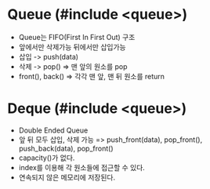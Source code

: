 # Queue (#include &#60;queue&#62;)
* Queue는 FIFO(First In First Out) 구조
* 앞에서만 삭제가능 뒤에서만 삽입가능
* 삽입 -> push(data) 
* 삭제 -> pop() => 맨 앞의 원소를 pop
* front(), back() => 각각 맨 앞, 맨 뒤 원소를 return

# Deque (#include &#60;queue&#62;)
* Double Ended Queue
* 앞 뒤 모두 삽입, 삭제 가능 => push_front(data), pop_front(), push_back(data), pop_front()
* capacity()가 없다.
* index를 이용해 각 원소들에 접근할 수 있다.
* 연속되지 않은 메모리에 저장된다.
